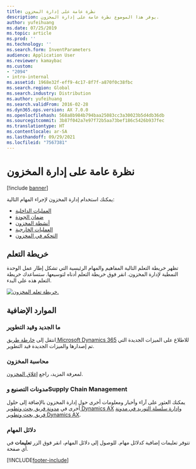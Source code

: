 ```yaml
---
title: نظرة عامة على إدارة المخزون
description: يوفر هذا الموضوع نظرة عامة على إدارة المخزون.
author: yufeihuang
ms.date: 07/25/2019
ms.topic: article
ms.prod: ''
ms.technology: ''
ms.search.form: InventParameters
audience: Application User
ms.reviewer: kamaybac
ms.custom:
- "2094"
- intro-internal
ms.assetid: 1968e32f-eff9-4c17-8f7f-a870f0c38fbc
ms.search.region: Global
ms.search.industry: Distribution
ms.author: yufeihuang
ms.search.validFrom: 2016-02-28
ms.dyn365.ops.version: AX 7.0.0
ms.openlocfilehash: 568a8b984b794baa25083cc3a30023b5d4db36db
ms.sourcegitcommit: 3b87f042a7e97f72b5aa73bef186c5426b937fec
ms.translationtype: HT
ms.contentlocale: ar-SA
ms.lasthandoff: 09/29/2021
ms.locfileid: "7567381"
---
```

# <a name="inventory-management-overview"></a>نظرة عامة على إدارة المخزون

[!include [banner](../includes/banner.md)]

يمكنك استخدام إدارة المخزون لإجراء المهام التالية:

-  [العمليات الداخلية](arrival-overview.md)
-  [ضمان الجودة](quality-management-processes.md)
-  [أنشطة المخزون](inventory-journals.md)
-  [العمليات الخارجية](outbound-process.md)
-  [التحكم في المخزون](../cost-management/inventory-close.md) 

## <a name="learning-map"></a>خريطة التعلم

تظهر خريطة التعلم‬ التالية المفاهيم والمهام الرئيسية التي تشكل إطار عمل الوحدة النمطية لإدارة المخزون. انقر فوق خريطة التعلم أدناه لتوسيعها. ستساعدك خريطة التعلم هذه على البدء.


[![خريطة تعلم المخزون.](./media/inventory-learning-map.png)](./media/inventory-learning-map.png)

## <a name="additional-resources"></a>الموارد الإضافية

### <a name="whats-new-and-in-development"></a>ما الجديد وقيد التطوير
انتقل إلى [خارطة طريق Microsoft Dynamics 365](https://roadmap.dynamics.com/) للاطلاع على الميزات الجديدة التي تم إصدارها والميزات الجديدة قيد التطوير.

### <a name="inventory-accounting"></a>محاسبة المخزون 
لمعرفة المزيد، راجع [إغلاق المخزون](../cost-management/inventory-close.md).

### <a name="manufacturing-and-supply-chain-management-blogs"></a>مدونات التصنيع وSupply Chain Management
يمكنك العثور على آراء وأخبار ومعلومات أخرى حول إدارة المخزون بالإضافة إلى حلول أخرى في [مدونة فريق بحث وتطوير Dynamics AX](/archive/blogs/axmfg/) و[إدارة سلسلة التوريد في مدونة فريق بحث وتطوير Dynamics AX](https://blogs.msdn.microsoft.com/dynamicsaxscm).

### <a name="task-guides"></a>دلائل المهام
تتوفر تعليمات إضافية كدلائل مهام. للوصول إلى دلائل المهام، انقر فوق الزر **تعليمات** في أي صفحة.


[!INCLUDE[footer-include](../../includes/footer-banner.md)]